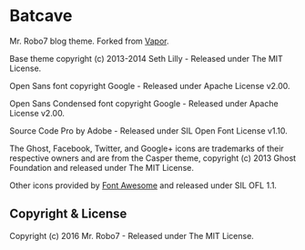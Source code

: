 # Batcave

Mr. Robo7 blog theme. Forked from [Vapor](https://github.com/sethlilly/Vapor).

Base theme copyright (c) 2013-2014 Seth Lilly - Released under The MIT License.

Open Sans font copyright Google - Released under Apache License v2.00.

Open Sans Condensed font copyright Google - Released under Apache License v2.00.

Source Code Pro by Adobe - Released under SIL Open Font License v1.10.

The Ghost, Facebook, Twitter, and Google+ icons are trademarks of their respective owners and are from the Casper theme, copyright (c) 2013 Ghost Foundation and released under The MIT License.

Other icons provided by [Font Awesome](https://github.com/FortAwesome/Font-Awesome) and released under SIL OFL 1.1.

## Copyright & License

Copyright (c) 2016 Mr. Robo7 - Released under The MIT License.